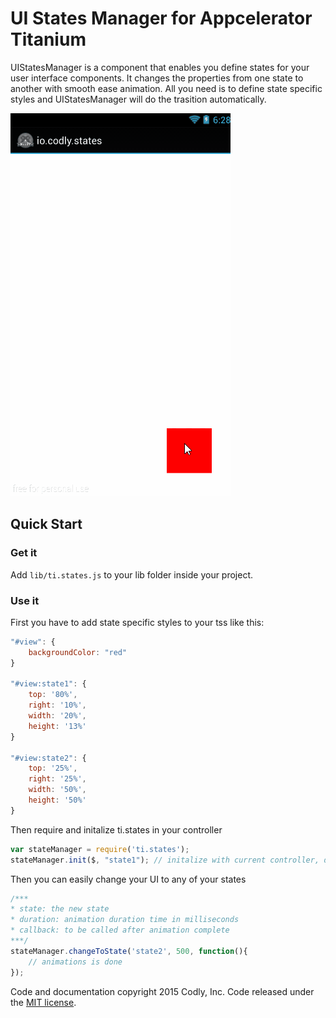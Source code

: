 # UI States Manager for Appcelerator Titanium

UIStatesManager is a component that enables you define states for your user interface components. It changes the properties from one state to another with smooth ease animation. All you need is to define state specific styles and UIStatesManager will do the trasition automatically. 


![enter image description here](https://raw.githubusercontent.com/CodlyLabs/ti.states/master/images/preview.gif)


## Quick Start

### Get it 
Add `lib/ti.states.js` to your  lib folder inside your project. 

### Use it
First you have to add state specific styles to your tss like this:

``` js
"#view": {
	backgroundColor: "red"
}

"#view:state1": {
	top: '80%',
	right: '10%',
	width: '20%',
	height: '13%'
}

"#view:state2": {
	top: '25%',
	right: '25%',
	width: '50%',
	height: '50%'
}
```

Then require and initalize ti.states in your controller
``` js
var stateManager = require('ti.states');
stateManager.init($, "state1"); // initalize with current controller, default state
```

Then you can easily change your UI to any of your states

``` js
/***
* state: the new state
* duration: animation duration time in milliseconds
* callback: to be called after animation complete
***/
stateManager.changeToState('state2', 500, function(){
	// animations is done
});
```
Code and documentation copyright 2015 Codly, Inc. Code released under the [MIT license](https://github.com/CodlyLabs/ti.states/blob/master/LICENSE).
